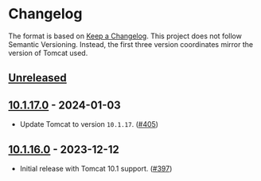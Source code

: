 # Changelog

The format is based on [Keep a Changelog](https://keepachangelog.com/en/1.1.0/). This project does not follow Semantic Versioning. Instead, the first three version coordinates mirror the version of Tomcat used.

## [Unreleased]


## [10.1.17.0] - 2024-01-03

- Update Tomcat to version `10.1.17`. ([#405](https://github.com/heroku/webapp-runner/pull/405))

## [10.1.16.0] - 2023-12-12

- Initial release with Tomcat 10.1 support. ([#397](https://github.com/heroku/webapp-runner/pull/397))

[unreleased]: https://github.com/heroku/webapp-runner/compare/v10.1.17.0...HEAD
[10.1.17.0]: https://github.com/heroku/webapp-runner/compare/v10.1.16.0...v10.1.17.0
[10.1.16.0]: https://github.com/heroku/webapp-runner/compare/v9.0.83.1...v10.1.16.0
